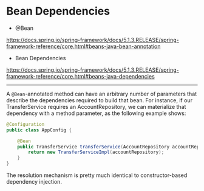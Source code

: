 # Bean Dependencies

* @Bean

https://docs.spring.io/spring-framework/docs/5.1.3.RELEASE/spring-framework-reference/core.html#beans-java-bean-annotation

* Bean Dependencies

https://docs.spring.io/spring-framework/docs/5.1.3.RELEASE/spring-framework-reference/core.html#beans-java-dependencies

---

A `@Bean`-annotated method can have an arbitrary number of parameters that describe the dependencies required to build that bean. For instance, if our TransferService requires an AccountRepository, we can materialize that dependency with a method parameter, as the following example shows:

```java
@Configuration
public class AppConfig {

    @Bean
    public TransferService transferService(AccountRepository accountRepository) {
        return new TransferServiceImpl(accountRepository);
    }
}
```

The resolution mechanism is pretty much identical to constructor-based dependency injection.
